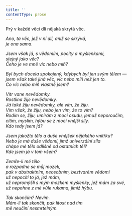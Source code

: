 ```yaml
---
title: ''
contentType: prose
---
```


<section>

Prý v každé věci dlí nějaká skrytá věc.

_Ano, ta věc, jež v ní dlí, aniž se skrývá,  
je ona sama._

</section>

<section>

_Jsem však já, s vědomím, pocity a myšlenkami,  
stejný jako věc?  
Čeho je ve mně víc nebo míň?_

</section>

<section>

_Byl bych docela spokojený, kdybych byl jen svým tělem —  
jsem však také jiná věc, víc nebo míň než jen to.  
Co víc nebo míň vlastně jsem?_

</section>

<section>

_Vítr vane nevědomky.  
Rostlina žije nevědomky.  
Já také žiju nevědomky, ale vím, že žiju.  
Vím však, že žiju, nebo jen vím, že to vím?  
Rodím se, žiju, umírám z moci osudu, jemuž neporoučím,  
cítím, myslím, hýbu se z moci vnější síly.  
Kdo tedy jsem já?_

</section>

<section>

_Jsem jakožto tělo a duše vnějšek nějakého vnitřku?  
Nebo je má duše vědomí, jímž univerzální síla  
chápe mé tělo odlišně od ostatních těl?  
Kde jsem já v tom všem?_

</section>

<section>

_Zemře-li mé tělo  
a rozpadne se můj mozek,  
pak v abstraktním, neosobním, beztvarém vědomí  
už nepocítí to já, jež mám,  
už nepromýšlí s mým mozkem myšlenky, jež mám za své,  
už nepohne z mé vůle rukama, jimiž hýbu._

</section>

<section>

_Tak skončím? Nevím.  
Mám-li tak skončit, pak lítost nad tím  
mě neučiní nesmrtelným._

</section>

